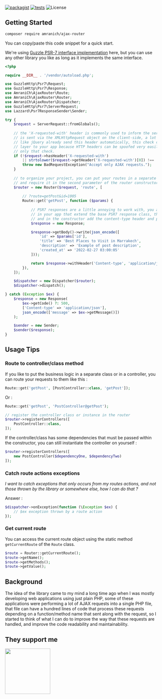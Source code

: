 [![packagist](https://img.shields.io/packagist/v/AmraniCh/ajax-router?include_prereleases)](https://packagist.org/packages/amranich/ajax-router)
[![tests](https://github.com/AmraniCh/ajax-dispatcher/actions/workflows/tests.yml/badge.svg)](https://github.com/AmraniCh/ajax-dispatcher/actions/workflows/tests.yml)
![License](https://img.shields.io/packagist/l/AmraniCh/ajax-router)


## Getting Started

```bash
composer require amranich/ajax-router
```

You can copy/paste this code snippet for a quick start.

We're using [Guzzle PSR-7 interface implementation](https://github.com/guzzle/psr7) here, but you can use any other library you like as long as it implements the same interface.

```php
<?php

require __DIR__ . '/vendor/autoload.php';

use GuzzleHttp\Psr7\Request;
use GuzzleHttp\Psr7\Response;
use AmraniCh\AjaxRouter\Route;
use AmraniCh\AjaxRouter\Router;
use AmraniCh\AjaxRouter\Dispatcher;
use GuzzleHttp\Psr7\ServerRequest;
use Lazzard\Psr7ResponseSender\Sender;

try {
    $request = ServerRequest::fromGlobals();
    
    // the 'X-requested-with' header is commonly used to inform the server that a request 
    // is sent via the XMLHttpRequest object on the client-side, a lot of JavaScript libraries 
    // like jQuery already send this header automatically, this check can add a small security
    // layer to your app because HTTP headers can be spoofed very easily, so don't count on
    // only that check.
    if (!$request->hasHeader('X-requested-with') 
        || strtolower($request->getHeader('X-requested-with')[0]) !== 'XMLHttpRequest') {
        throw new BadRequestException("Accept only AJAX requests.");
    }
    
    // to organize your project, you can put your routes in a separate file like in an array
    // and require it in the second parameter of the router constructor.  
    $router = new Router($request, 'route', [
    
        // ?route=getPost&id=1005
        Route::get('getPost', function ($params) {
        
            // PSR7 responses are a little annoying to work with, you always have extra HTTP layers 
            // in your app that extend the base PSR7 response class, think of a class like JsonResponse, 
            // and in the constructor add the content-type header and pass it to the parent class.
            $response = new Response;

            $response->getBody()->write(json_encode([
                'id' => $params['id'],
                'title' => 'Best Places to Visit in Marrakech',
                'description' => 'Example of post description',
                'created_at' => '2022-02-27 03:00:05'
            ]));

            return $response->withHeader('Content-type', 'application/json');
        }),
    ]);

    $dispatcher = new Dispatcher($router);
    $dispatcher->dispatch();

} catch (Exception $ex) {
    $response = new Response(
        $ex->getCode() ?: 500,
        ['Content-type' => 'application/json'],
        json_encode(['message' => $ex->getMessage()])
    );

    $sender = new Sender;
    $sender($response);
}
```

## Usage Tips

### Route to controller/class method

If you like to put the business logic in a separate class or in a controller, you can route your requests to them like this :

```php
Route::get('getPost', [PostController::class, 'getPost']);
```

Or :

```php
Route::get('getPost', 'PostController@getPost');

// register the controller class or instance in the router
$router->registerControllers([
    PostController::class,
]);
```

If the controller/class has some dependencies that must be passed within the constructor, you can still instantiate the
controller on yourself :

```php
$router->registerControllers([
    new PostController($dependencyOne, $dependencyTwo)
]);
```

### Catch route actions exceptions

*I want to catch exceptions that only occurs from my routes actions, and not those thrown by the library or somewhere else, how I can
do that ?*

Answer :

```php
$dispatcher->onException(function (\Exception $ex) {
    // $ex exception thrown by a route action
});
```

### Get current route

You can access the current route object using the static method `getCurrentRoute` of the `Route` class.

```php
$route = Router::getCurrentRoute();
$route->getName();
$route->getMethods();
$route->getValue();

```

## Background

The idea of the library came to my mind a long time ago when I was mostly developing web applications using just plain PHP, some of these applications were performing a lot of AJAX requests into a single PHP file, that file can have a hundred lines of code that process these requests depending on a function/method name that sent along with the request, so I started to think of what I can do to improve the way that these requests are handled, and improve the code readability and maintainability.

## They support me

<img width="150px" src="https://resources.jetbrains.com/storage/products/company/brand/logos/jb_square.png"/>


